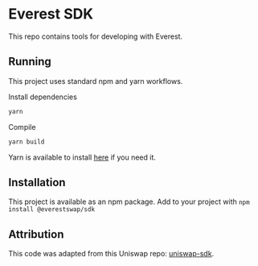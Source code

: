 # Everest SDK
This repo contains tools for developing with Everest.

## Running
This project uses standard npm and yarn workflows.

Install dependencies

```sh
yarn
```

Compile
```sh
yarn build
```

Yarn is available to install [here](https://classic.yarnpkg.com/en/docs/install/#debian-stable) if you need it.

## Installation
This project is available as an npm package. Add to your project with `npm install @everestswap/sdk`

## Attribution
This code was adapted from this Uniswap repo: [uniswap-sdk](https://github.com/Uniswap/v2-sdk).
